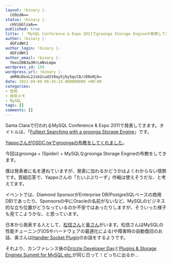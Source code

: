 ```yaml
---
layout: !binary |-
  cG9zdA==
status: !binary |-
  cHVibGlzaA==
published: true
title: ! 'MySQL Conference & Expo 2011でgroonga Storage Engineの発表してきます！ '
author: !binary |-
  dGFzdWt1
author_login: !binary |-
  dGFzdWt1
author_email: !binary |-
  YmxvZ0B3a3RrLmNvLmpw
wordpress_id: 169
wordpress_url: !binary |-
  aHR0cDovL2Jsb2cud2t0ay5jby5qcC8/cD0xNjk=
date: 2011-04-09 06:24:24.000000000 +09:00
categories:
- 告知
- 技術メモ
- MySQL
tags: []
comments: []
---
```

Santa Claraで行われるMySQL Conference &amp; Expo 2011で発表してきます。タイトルは、「<a href="http://en.oreilly.com/mysql2011/public/schedule/detail/17317" target="_blank">Fulltext Searching with a groonga Storage Engine</a>」です。

<a href="http://blog.yappo.jp/yappo/archives/000749.html" target="_blank">YappoさんがOSDC.twでgroongaの布教をしてくれました</a>。

今回はgroonga + (Spider) + MySQLなgroonga Storage Engineの布教をしてきます。

僕は発表者に名を連ねていますが、発表に加わるかどうかはよくわからない情勢です。質疑応答で、Yappoさんの「たいぷぷりーず」作戦は使えそうだな、と考えてます。

イベントでは、Diamond SponsorがEnterprise DB(PostgreSQLベースの商用DB)であったり、Sponsorsの中にOracleの名前がないなど、MySQLのビジネス的な立ち位置がどうなっているのか不安ではあったりしますが、そういった様子も見てこようかな、と思っています。

日本から発表する人として、<a href="http://en.oreilly.com/mysql2011/public/schedule/speaker/847" target="_blank">松信さん</a>と<a href="http://en.oreilly.com/mysql2011/public/schedule/speaker/42782" target="_blank">奥さん</a>がいます。松信さんはMySQLの性能チューニング(OSやハードウェアの最適化による)や障害時の自動復旧のお話、奥さんは<a href="https://github.com/ahiguti/HandlerSocket-Plugin-for-MySQL" target="_blank">Handler Socket Plugin</a>のお話をするようです。

それより、カンファレンス後の<a href="http://blog.drizzle.org/2011/03/29/location-for-drizzle-developer-day/" target="_blank">Drizzle Developer Day</a>と<a href="http://kb.askmonty.org/v/storage-engine-summit-2011" target="_blank">Plugins &amp; Storage Engines Summit for MySQL etc.</a>が同じ日って！どっちに出るか&hellip;

